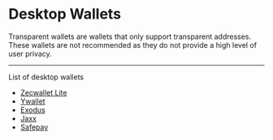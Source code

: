# Desktop Wallets

Transparent wallets are wallets that only support transparent addresses. These wallets are not recommended as they do not provide a high level of user privacy.

---

List of desktop wallets

- [Zecwallet Lite](https://www.zecwallet.co/)
- [Ywallet](https://ywallet.app/installation/)
- [Exodus](https://www.exodus.com/zcash-wallet-zec)
- [Jaxx](https://jaxx.io/)
- [Safepay](https://safepay.safecoin.org/)

